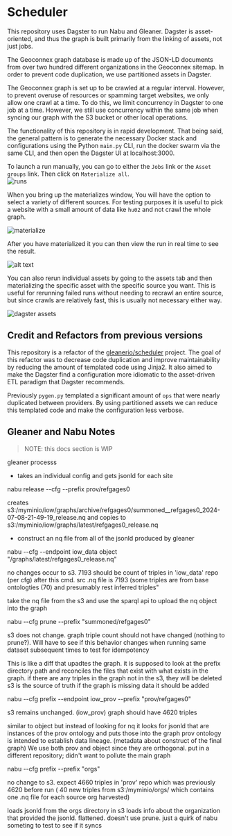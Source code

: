 # Scheduler
This repository uses Dagster to run Nabu and Gleaner. Dagster is asset-oriented, and thus the graph is built primarily from the linking of assets, not just jobs.

The Geoconnex graph database is made up of the JSON-LD documents from over two hundred different organizations in the Geoconnex sitemap. In order to prevent code duplication, we use partitioned assets in Dagster.

The Geoconnex graph is set up to be crawled at a regular interval. However, to prevent overuse of resources or spamming target websites, we only allow one crawl at a time. To do this, we limit concurrency in Dagster to one job at a time. However, we still use concurrency within the same job when syncing our graph with the S3 bucket or other local operations.

The functionality of this repository is in rapid development. That being said, the general pattern is to generate the necessary Docker stack and configurations using the Python `main.py` CLI, run the docker swarm via the same CLI, and then open the Dagster UI at localhost:3000. 

To launch a run manually, you can go to either the `Jobs` link or the `Asset groups` link. Then click on `Materialize all`.  
![runs](./image.png)

When you bring up the materializes window, You will have the option to select a variety of different sources. For testing purposes it is useful to pick a website with a small amount of data like `hu02` and not crawl the whole graph.

![materialize](image.png)

After you have materialized it you can then view the run in real time to see the result.

![alt text](./image-1.png)

You can also rerun individual assets by going to the assets tab and then materializing the specific asset with the specific source you want. This is useful for rerunning failed runs without needing to recrawl an entire source, but since crawls are relatively fast, this is usually not necessary either way.

![dagster assets](./image.png)

## Credit and Refactors from previous versions

This repository is a refactor of the [gleanerio/scheduler](https://github.com/gleanerio/gleaner) project. The goal of this refactor was to decrease code duplication and improve maintainability by reducing the amount of templated code using Jinja2. It also aimed to make the Dagster find a configuration more idiomatic to the asset-driven ETL paradigm that Dagster recommends. 

Previously `pygen.py` templated a significant amount of `ops` that were nearly duplicated between providers. By using partitioned assets we can reduce this templated code and make the configuration less verbose.

## Gleaner and Nabu Notes

> NOTE: this docs section is WIP

gleaner processs

- takes an individual config and gets jsonld for each site

nabu release --cfg <cfgpath> --prefix prov/refgages0

creates s3:/myminio/iow/graphs/archive/refgages0/summoned\_\_refgages0_2024-07-08-21-49-19_release.nq and copies to s3:/myminio/iow/graphs/latest/refgages0_release.nq

- construct an nq file from all of the jsonld produced by gleaner

nabu --cfg <cfg> --endpoint iow_data object "/graphs/latest/refgages0_release.nq"

no changes occur to s3. 7193 should be count of triples in 'iow_data' repo (per cfg) after this cmd. src .nq file is 7193 (some triples are from base ontologties (70) and presumably rest inferred triples"

take the nq file from the s3 and use the sparql api to upload the nq object into the graph

nabu --cfg <cfg> prune --prefix "summoned/refgages0"

s3 does not change. graph triple count should not have changed (nothing to prune?). Will have to see if this behavior changes when running same dataset subsequent times to test for idempotency

This is like a diff that upadtes the graph. it is supposed to look at the prefix directory path and reconciles the files that exist with what exists in the graph. if there are any triples in the graph not in the s3, they will be deleted
s3 is the source of truth
if the graph is missing data it should be added

nabu --cfg <cfg> prefix --endpoint iow_prov --prefix "prov/refgages0"

s3 remains unchanged. (iow_prov) graph should have 4620 triples

similar to object but instead of looking for nq it looks for jsonld that are instances of the prov ontology and puts those into the graph
prov ontology is intended to establish data lineage. (metadata about construct of the final graph) We use both prov and object since they are orthogonal.
put in a different repository; didn't want to pollute the main graph

nabu --cfg <cfg> prefix --prefix "orgs"

no change to s3. expect 4660 triples in 'prov' repo which was previously 4620 before run ( 40 new triples from s3:/myminio/orgs/ which contains one .nq file for each source org harvested)

loads jsonld from the orgs directory in s3
loads info about the organization that provided the jsonld. flattened.
doesn't use prune. just a quirk of nabu
someting to test to see if it syncs

